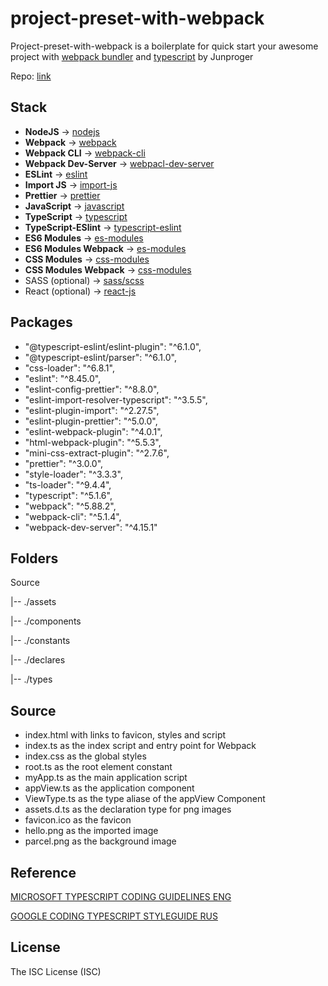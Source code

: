 # project-preset-with-webpack

Project-preset-with-webpack is a boilerplate for quick start your awesome project with [webpack bundler](https://webpack.js.org/concepts/) and [typescript](https://www.typescriptlang.org/docs/) by Junproger

Repo: [link](https://github.com/junproger/project-preset-with-webpack)

## Stack

- **NodeJS** -> [nodejs](https://nodejs.org/en/docs)
- **Webpack** -> [webpack](https://webpack.js.org/guides/)
- **Webpack CLI** -> [webpack-cli](https://github.com/webpack/webpack-cli/)
- **Webpack Dev-Server** -> [webpacl-dev-server](https://github.com/webpack/webpack-dev-server)
- **ESLint** -> [eslint](https://eslint.org/docs/latest/)
- **Import JS** -> [import-js](https://github.com/import-js)
- **Prettier** -> [prettier](https://prettier.io/docs/en/index.html)
- **JavaScript** -> [javascript](https://nodejs.org/en/docs)
- **TypeScript** -> [typescript](https://webpack.js.org/guides/typescript/)
- **TypeScript-ESlint** -> [typescript-eslint](https://typescript-eslint.io/getting-started/)
- **ES6 Modules** -> [es-modules](https://nodejs.org/api/esm.html)
- **ES6 Modules Webpack** -> [es-modules](https://webpack.js.org/concepts/modules/)
- **CSS Modules** -> [css-modules](https://github.com/css-modules/css-modules)
- **CSS Modules Webpack** -> [css-modules](https://webpack.js.org/loaders/css-loader/#modules)
- SASS (optional) -> [sass/scss](https://webpack.js.org/loaders/sass-loader/)
- React (optional) -> [react-js](https://github.com/facebook/create-react-app)

## Packages

- "@typescript-eslint/eslint-plugin": "^6.1.0",
- "@typescript-eslint/parser": "^6.1.0",
- "css-loader": "^6.8.1",
- "eslint": "^8.45.0",
- "eslint-config-prettier": "^8.8.0",
- "eslint-import-resolver-typescript": "^3.5.5",
- "eslint-plugin-import": "^2.27.5",
- "eslint-plugin-prettier": "^5.0.0",
- "eslint-webpack-plugin": "^4.0.1",
- "html-webpack-plugin": "^5.5.3",
- "mini-css-extract-plugin": "^2.7.6",
- "prettier": "^3.0.0",
- "style-loader": "^3.3.3",
- "ts-loader": "^9.4.4",
- "typescript": "^5.1.6",
- "webpack": "^5.88.2",
- "webpack-cli": "^5.1.4",
- "webpack-dev-server": "^4.15.1"

## Folders

Source

  |-- ./assets

  |-- ./components

  |-- ./constants

  |-- ./declares

  |-- ./types

## Source

- index.html with links to favicon, styles and script
- index.ts as the index script and entry point for Webpack
- index.css as the global styles
- root.ts as the root element constant
- myApp.ts as the main application script
- appView.ts as the application component
- ViewType.ts as the type aliase of the appView Component
- assets.d.ts as the declaration type for png images
- favicon.ico as the favicon
- hello.png as the imported image
- parcel.png as the background image

## Reference

[MICROSOFT TYPESCRIPT CODING GUIDELINES ENG](https://github.com/Microsoft/TypeScript/wiki/Coding-guidelines)

[GOOGLE CODING TYPESCRIPT STYLEGUIDE RUS](https://github.com/olegbarabanov/google-typescript-style-guide-ru)

## License

The ISC License (ISC)
